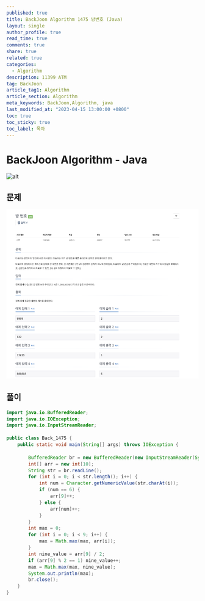 ```yaml
---
published: true
title: BackJoon Algorithm 1475 방번호 (Java)
layout: single
author_profile: true
read_time: true
comments: true
share: true
related: true
categories:
  - Algorithm
description: 11399 ATM
tag: BackJoon
article_tag1: Algorithm
article_section: Algorithm
meta_keywords: BackJoon,Algorithm, java
last_modified_at: "2023-04-15 13:00:00 +0800"
toc: true
toc_sticky: true
toc_label: 목차
---
```


# BackJoon Algorithm - Java

![alt](https://d2gd6pc034wcta.cloudfront.net/images/logo@2x.png)

## 문제

![alt](/assets/images/post/Algorithm/1475.png)

## 풀이

```java
import java.io.BufferedReader;
import java.io.IOException;
import java.io.InputStreamReader;

public class Back_1475 {
    public static void main(String[] args) throws IOException {

        BufferedReader br = new BufferedReader(new InputStreamReader(System.in));
        int[] arr = new int[10];
        String str = br.readLine();
        for (int i = 0; i < str.length(); i++) {
            int num = Character.getNumericValue(str.charAt(i));
            if (num == 6) {
                arr[9]++;
            } else {
                arr[num]++;
            }
        }
        int max = 0;
        for (int i = 0; i < 9; i++) {
            max = Math.max(max, arr[i]);
        }
        int nine_value = arr[9] / 2;
        if (arr[9] % 2 == 1) nine_value++;
        max = Math.max(max, nine_value);
        System.out.println(max);
        br.close();
    }
}

```